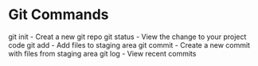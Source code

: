# Git Commands

git init - Creat a new git repo
git status - View the change to your project code
git add - Add files to staging area
git commit - Create a new commit with files from staging area
git log - View recent commits




